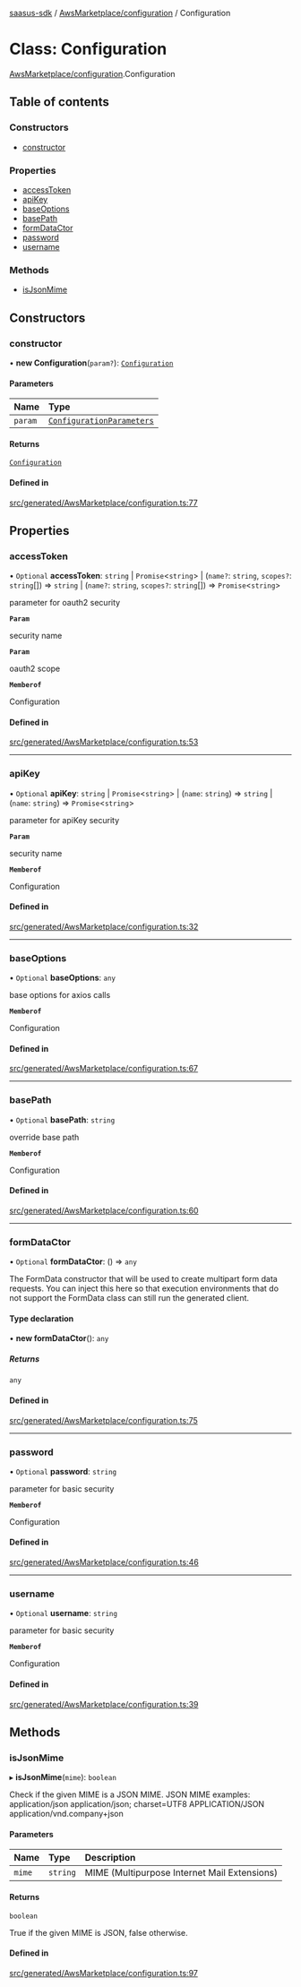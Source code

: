 [saasus-sdk](../README.md) / [AwsMarketplace/configuration](../modules/AwsMarketplace_configuration.md) / Configuration

# Class: Configuration

[AwsMarketplace/configuration](../modules/AwsMarketplace_configuration.md).Configuration

## Table of contents

### Constructors

- [constructor](AwsMarketplace_configuration.Configuration.md#constructor)

### Properties

- [accessToken](AwsMarketplace_configuration.Configuration.md#accesstoken)
- [apiKey](AwsMarketplace_configuration.Configuration.md#apikey)
- [baseOptions](AwsMarketplace_configuration.Configuration.md#baseoptions)
- [basePath](AwsMarketplace_configuration.Configuration.md#basepath)
- [formDataCtor](AwsMarketplace_configuration.Configuration.md#formdatactor)
- [password](AwsMarketplace_configuration.Configuration.md#password)
- [username](AwsMarketplace_configuration.Configuration.md#username)

### Methods

- [isJsonMime](AwsMarketplace_configuration.Configuration.md#isjsonmime)

## Constructors

### constructor

• **new Configuration**(`param?`): [`Configuration`](AwsMarketplace_configuration.Configuration.md)

#### Parameters

| Name | Type |
| :------ | :------ |
| `param` | [`ConfigurationParameters`](../interfaces/AwsMarketplace_configuration.ConfigurationParameters.md) |

#### Returns

[`Configuration`](AwsMarketplace_configuration.Configuration.md)

#### Defined in

[src/generated/AwsMarketplace/configuration.ts:77](https://github.com/saasus-platform/saasus-sdk-javascript/blob/55abc15/src/generated/AwsMarketplace/configuration.ts#L77)

## Properties

### accessToken

• `Optional` **accessToken**: `string` \| `Promise`\<`string`\> \| (`name?`: `string`, `scopes?`: `string`[]) => `string` \| (`name?`: `string`, `scopes?`: `string`[]) => `Promise`\<`string`\>

parameter for oauth2 security

**`Param`**

security name

**`Param`**

oauth2 scope

**`Memberof`**

Configuration

#### Defined in

[src/generated/AwsMarketplace/configuration.ts:53](https://github.com/saasus-platform/saasus-sdk-javascript/blob/55abc15/src/generated/AwsMarketplace/configuration.ts#L53)

___

### apiKey

• `Optional` **apiKey**: `string` \| `Promise`\<`string`\> \| (`name`: `string`) => `string` \| (`name`: `string`) => `Promise`\<`string`\>

parameter for apiKey security

**`Param`**

security name

**`Memberof`**

Configuration

#### Defined in

[src/generated/AwsMarketplace/configuration.ts:32](https://github.com/saasus-platform/saasus-sdk-javascript/blob/55abc15/src/generated/AwsMarketplace/configuration.ts#L32)

___

### baseOptions

• `Optional` **baseOptions**: `any`

base options for axios calls

**`Memberof`**

Configuration

#### Defined in

[src/generated/AwsMarketplace/configuration.ts:67](https://github.com/saasus-platform/saasus-sdk-javascript/blob/55abc15/src/generated/AwsMarketplace/configuration.ts#L67)

___

### basePath

• `Optional` **basePath**: `string`

override base path

**`Memberof`**

Configuration

#### Defined in

[src/generated/AwsMarketplace/configuration.ts:60](https://github.com/saasus-platform/saasus-sdk-javascript/blob/55abc15/src/generated/AwsMarketplace/configuration.ts#L60)

___

### formDataCtor

• `Optional` **formDataCtor**: () => `any`

The FormData constructor that will be used to create multipart form data
requests. You can inject this here so that execution environments that
do not support the FormData class can still run the generated client.

#### Type declaration

• **new formDataCtor**(): `any`

##### Returns

`any`

#### Defined in

[src/generated/AwsMarketplace/configuration.ts:75](https://github.com/saasus-platform/saasus-sdk-javascript/blob/55abc15/src/generated/AwsMarketplace/configuration.ts#L75)

___

### password

• `Optional` **password**: `string`

parameter for basic security

**`Memberof`**

Configuration

#### Defined in

[src/generated/AwsMarketplace/configuration.ts:46](https://github.com/saasus-platform/saasus-sdk-javascript/blob/55abc15/src/generated/AwsMarketplace/configuration.ts#L46)

___

### username

• `Optional` **username**: `string`

parameter for basic security

**`Memberof`**

Configuration

#### Defined in

[src/generated/AwsMarketplace/configuration.ts:39](https://github.com/saasus-platform/saasus-sdk-javascript/blob/55abc15/src/generated/AwsMarketplace/configuration.ts#L39)

## Methods

### isJsonMime

▸ **isJsonMime**(`mime`): `boolean`

Check if the given MIME is a JSON MIME.
JSON MIME examples:
  application/json
  application/json; charset=UTF8
  APPLICATION/JSON
  application/vnd.company+json

#### Parameters

| Name | Type | Description |
| :------ | :------ | :------ |
| `mime` | `string` | MIME (Multipurpose Internet Mail Extensions) |

#### Returns

`boolean`

True if the given MIME is JSON, false otherwise.

#### Defined in

[src/generated/AwsMarketplace/configuration.ts:97](https://github.com/saasus-platform/saasus-sdk-javascript/blob/55abc15/src/generated/AwsMarketplace/configuration.ts#L97)
